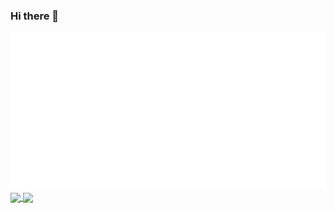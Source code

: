 ### Hi there 👋

<div align="center">
    <img src="https://raw.githubusercontent.com/liangyuqi/liangyuqi/master/header.svg" width="800" height="auto">
</div>

<a href="https://github.com/anuraghazra/github-readme-stats">
  <img align="center" src="https://github-readme-stats.vercel.app/api?username=liangyuqi&count_private=true&show_icons=true&include_all_commits=true&hide_border=true&hide_title=true" />
</a>
<a href="https://github.com/anuraghazra/github-readme-stats">
  <img align="center" src="https://github-readme-stats.vercel.app/api/top-langs/?username=liangyuqi&langs_count=3&hide_title=true&hide_border=true" />
</a>
